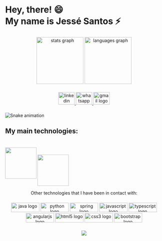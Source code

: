 <h1 align="left">Hey, there! 😄<br>My name is Jessé Santos ⚡</h1>

###

<div align="center">
  <img src="https://github-readme-stats.vercel.app/api?hide_title=false&hide_rank=false&show_icons=true&include_all_commits=true&count_private=true&disable_animations=false&theme=dracula&locale=en&hide_border=false&username=JesseFuzz" height="150" alt="stats graph"  />
  <img src="https://github-readme-stats.vercel.app/api/top-langs?locale=en&hide_title=false&layout=compact&card_width=320&langs_count=10&theme=dracula&hide_border=false&username=JesseFuzz" height="150" alt="languages graph"  />
</div>

###

<div align="center">
  <a href="https://www.linkedin.com/in/jess%C3%A9-santos421/" target="_blank">
    <img src="https://raw.githubusercontent.com/maurodesouza/profile-readme-generator/master/src/assets/icons/social/linkedin/default.svg" width="52" height="40" alt="linkedin logo"  />
  </a>
  <a href="https://wa.me/5577999773097" target="_blank">
    <img src="https://raw.githubusercontent.com/maurodesouza/profile-readme-generator/master/src/assets/icons/social/whatsapp/default.svg" width="52" height="40" alt="whatsapp logo"  />
  </a>
  <a href="mailto:jessesouzaall@gmail.com" target="_blank">
    <img src="https://raw.githubusercontent.com/maurodesouza/profile-readme-generator/master/src/assets/icons/social/gmail/default.svg" width="52" height="40" alt="gmail logo"  />
  </a>
</div>

###

<img href="https://raw.githubusercontent.com/JesseFuzz/JesseFuzz/blob/output/snake.svg" alt="Snake animation" />

###

<h2 align="left">My main technologies:</h2>

###

<br clear="both">

<img align="left" height="100" src="https://camo.githubusercontent.com/20ffa1c9a31e2c991c8b52b0cb7be938de51db4b7a9299658fef28efb0cc845a/68747470733a2f2f63646e2e6a7364656c6976722e6e65742f67682f64657669636f6e732f64657669636f6e2f69636f6e732f6a6176612f6a6176612d6f726967696e616c2e737667"  />

###

<img align="left" height="100" src="https://camo.githubusercontent.com/a8e2a5e36df66e1a1c36912287b4dbc5e72fa5d154ab191b7fc5c6e1f32fc8fd/68747470733a2f2f63646e2e6a7364656c6976722e6e65742f67682f64657669636f6e732f64657669636f6e2f69636f6e732f737072696e672f737072696e672d6f726967696e616c2d776f72646d61726b2e737667"  />

###

<br clear="both">

<p align="center">Other technologies that I have been in contact with:</p>

###

<div align="center">
  <img src="https://cdn.jsdelivr.net/gh/devicons/devicon/icons/java/java-original.svg" height="30" width="90" alt="java logo"  />
  <img src="https://cdn.jsdelivr.net/gh/devicons/devicon/icons/python/python-original.svg" height="30" width="90" alt="python logo"  />
  <img src="https://cdn.jsdelivr.net/gh/devicons/devicon/icons/spring/spring-original.svg" height="30" width="90" alt="spring logo"  />
  <img src="https://cdn.jsdelivr.net/gh/devicons/devicon/icons/javascript/javascript-original.svg" height="30" width="90" alt="javascript logo"  />
  <img src="https://cdn.jsdelivr.net/gh/devicons/devicon/icons/typescript/typescript-original.svg" height="30" width="90" alt="typescript logo"  />
  <img src="https://cdn.jsdelivr.net/gh/devicons/devicon/icons/angularjs/angularjs-original.svg" height="30" width="90" alt="angularjs logo"  />
  <img src="https://cdn.jsdelivr.net/gh/devicons/devicon/icons/html5/html5-original.svg" height="30" width="90" alt="html5 logo"  />
  <img src="https://cdn.jsdelivr.net/gh/devicons/devicon/icons/css3/css3-original.svg" height="30" width="90" alt="css3 logo"  />
  <img src="https://cdn.jsdelivr.net/gh/devicons/devicon/icons/bootstrap/bootstrap-original.svg" height="30" width="90" alt="bootstrap logo"  />
</div>

###

<div align="center">
  <img src="https://profile-counter.glitch.me/JesseFuzz/count.svg?"  />
</div>

###

